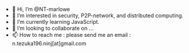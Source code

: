 - 👋 Hi, I’m @NT-marlowe
- 👀 I’m interested in security, P2P-network, and distributed computing.
- 🌱 I’m currently learning JavaScript.
- 💞️ I’m looking to collaborate on ...
- 📫 How to reach me : please send me an email : n.tezuka196.ninj[at]gmail.com

<!---
NT-marlowe/NT-marlowe is a ✨ special ✨ repository because its `README.md` (this file) appears on your GitHub profile.
You can click the Preview link to take a look at your changes.
--->
